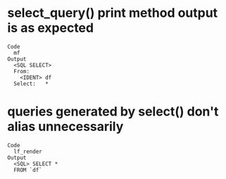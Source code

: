 # select_query() print method output is as expected

    Code
      mf
    Output
      <SQL SELECT>
      From:
        <IDENT> df
      Select:   *

# queries generated by select() don't alias unnecessarily

    Code
      lf_render
    Output
      <SQL> SELECT *
      FROM `df`

